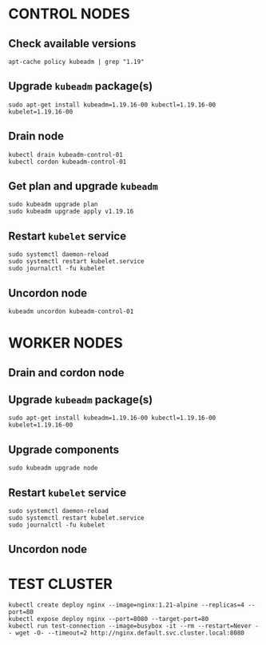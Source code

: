 
# CONTROL NODES

## Check available versions
```
apt-cache policy kubeadm | grep "1.19"
```
## Upgrade `kubeadm` package(s)
```
sudo apt-get install kubeadm=1.19.16-00 kubectl=1.19.16-00 kubelet=1.19.16-00
```
## Drain node
```
kubectl drain kubeadm-control-01
kubectl cordon kubeadm-control-01
```
## Get plan and upgrade `kubeadm`
```
sudo kubeadm upgrade plan
sudo kubeadm upgrade apply v1.19.16
```
## Restart `kubelet` service
```
sudo systemctl daemon-reload
sudo systemctl restart kubelet.service
sudo journalctl -fu kubelet
```
## Uncordon node
```
kubeadm uncordon kubeadm-control-01
```

# WORKER NODES
## Drain and cordon node
## Upgrade `kubeadm` package(s)
```
sudo apt-get install kubeadm=1.19.16-00 kubectl=1.19.16-00 kubelet=1.19.16-00
```
## Upgrade components
```
sudo kubeadm upgrade node
```
## Restart `kubelet` service
```
sudo systemctl daemon-reload
sudo systemctl restart kubelet.service
sudo journalctl -fu kubelet
```
## Uncordon node

# TEST CLUSTER
```
kubectl create deploy nginx --image=nginx:1.21-alpine --replicas=4 --port=80
kubectl expose deploy nginx --port=8080 --target-port=80
kubectl run test-connection --image=busybox -it --rm --restart=Never -- wget -O- --timeout=2 http://nginx.default.svc.cluster.local:8080
```
